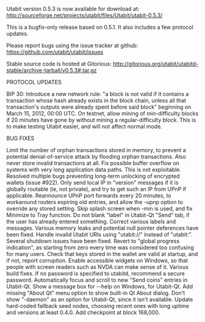 Utabit version 0.5.3 is now available for download at:
http://sourceforge.net/projects/utabit/files/Utabit/utabit-0.5.3/

This is a bugfix-only release based on 0.5.1.
It also includes a few protocol updates.

Please report bugs using the issue tracker at github:
https://github.com/utabit/utabit/issues

Stable source code is hosted at Gitorious:
http://gitorious.org/utabit/utabitd-stable/archive-tarball/v0.5.3#.tar.gz

PROTOCOL UPDATES

BIP 30: Introduce a new network rule: "a block is not valid if it contains a transaction whose hash already exists in the block chain, unless all that transaction's outputs were already spent before said block" beginning on March 15, 2012, 00:00 UTC.
On testnet, allow mining of min-difficulty blocks if 20 minutes have gone by without mining a regular-difficulty block. This is to make testing Utabit easier, and will not affect normal mode.

BUG FIXES

Limit the number of orphan transactions stored in memory, to prevent a potential denial-of-service attack by flooding orphan transactions. Also never store invalid transactions at all.
Fix possible buffer overflow on systems with very long application data paths. This is not exploitable.
Resolved multiple bugs preventing long-term unlocking of encrypted wallets
(issue #922).
Only send local IP in "version" messages if it is globally routable (ie, not private), and try to get such an IP from UPnP if applicable.
Reannounce UPnP port forwards every 20 minutes, to workaround routers expiring old entries, and allow the -upnp option to override any stored setting.
Skip splash screen when -min is used, and fix Minimize to Tray function.
Do not blank "label" in Utabit-Qt "Send" tab, if the user has already entered something.
Correct various labels and messages.
Various memory leaks and potential null pointer deferences have been fixed.
Handle invalid Utabit URIs using "utabit://" instead of "utabit:".
Several shutdown issues have been fixed.
Revert to "global progress indication", as starting from zero every time was considered too confusing for many users.
Check that keys stored in the wallet are valid at startup, and if not, report corruption.
Enable accessible widgets on Windows, so that people with screen readers such as NVDA can make sense of it.
Various build fixes.
If no password is specified to utabitd, recommend a secure password.
Automatically focus and scroll to new "Send coins" entries in Utabit-Qt.
Show a message box for --help on Windows, for Utabit-Qt.
Add missing "About Qt" menu option to show built-in Qt About dialog.
Don't show "-daemon" as an option for Utabit-Qt, since it isn't available.
Update hard-coded fallback seed nodes, choosing recent ones with long uptime and versions at least 0.4.0.
Add checkpoint at block 168,000.

